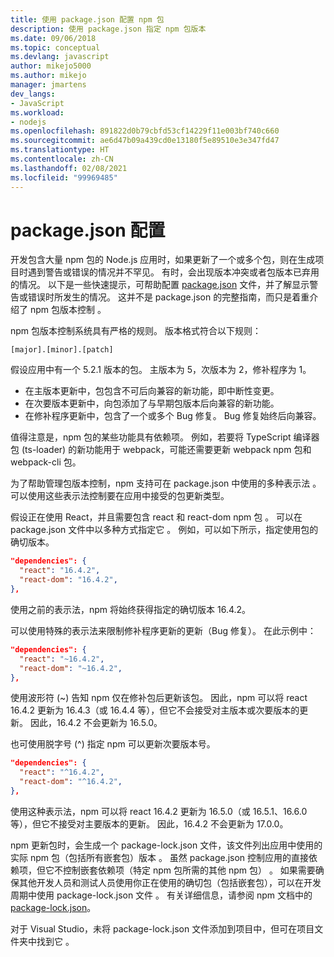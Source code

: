 ```yaml
---
title: 使用 package.json 配置 npm 包
description: 使用 package.json 指定 npm 包版本
ms.date: 09/06/2018
ms.topic: conceptual
ms.devlang: javascript
author: mikejo5000
ms.author: mikejo
manager: jmartens
dev_langs:
- JavaScript
ms.workload:
- nodejs
ms.openlocfilehash: 891822d0b79cbfd53cf14229f11e003bf740c660
ms.sourcegitcommit: ae6d47b09a439cd0e13180f5e89510e3e347fd47
ms.translationtype: HT
ms.contentlocale: zh-CN
ms.lasthandoff: 02/08/2021
ms.locfileid: "99969485"
---
```

# <a name="packagejson-configuration"></a>package.json 配置

开发包含大量 npm 包的 Node.js 应用时，如果更新了一个或多个包，则在生成项目时遇到警告或错误的情况并不罕见。 有时，会出现版本冲突或者包版本已弃用的情况。 以下是一些快速提示，可帮助配置 [package.json](https://docs.npmjs.com/files/package.json) 文件，并了解显示警告或错误时所发生的情况。 这并不是 package.json 的完整指南，而只是着重介绍了 npm 包版本控制  。

npm 包版本控制系统具有严格的规则。 版本格式符合以下规则：

```
[major].[minor].[patch]
```

假设应用中有一个 5.2.1 版本的包。 主版本为 5，次版本为 2，修补程序为 1。

* 在主版本更新中，包包含不可后向兼容的新功能，即中断性变更。
* 在次要版本更新中，向包添加了与早期包版本后向兼容的新功能。
* 在修补程序更新中，包含了一个或多个 Bug 修复。 Bug 修复始终后向兼容。

值得注意是，npm 包的某些功能具有依赖项。 例如，若要将 TypeScript 编译器包 (ts-loader) 的新功能用于 webpack，可能还需要更新 webpack npm 包和 webpack-cli 包。

为了帮助管理包版本控制，npm 支持可在 package.json 中使用的多种表示法  。 可以使用这些表示法控制要在应用中接受的包更新类型。

假设正在使用 React，并且需要包含 react 和 react-dom npm 包   。 可以在 package.json 文件中以多种方式指定它  。 例如，可以如下所示，指定使用包的确切版本。

  ```json
  "dependencies": {
    "react": "16.4.2",
    "react-dom": "16.4.2",
  },
  ```

使用之前的表示法，npm 将始终获得指定的确切版本 16.4.2。

可以使用特殊的表示法来限制修补程序更新的更新（Bug 修复）。 在此示例中：

  ```json
  "dependencies": {
    "react": "~16.4.2",
    "react-dom": "~16.4.2",
  },
  ```

使用波形符 (~) 告知 npm 仅在修补包后更新该包。 因此，npm 可以将 react 16.4.2 更新为 16.4.3（或 16.4.4 等），但它不会接受对主版本或次要版本的更新。 因此，16.4.2 不会更新为 16.5.0。

也可使用脱字号 (^) 指定 npm 可以更新次要版本号。

  ```json
  "dependencies": {
    "react": "^16.4.2",
    "react-dom": "^16.4.2",
  },
  ```

使用这种表示法，npm 可以将 react 16.4.2 更新为 16.5.0（或 16.5.1、16.6.0 等），但它不接受对主要版本的更新。 因此，16.4.2 不会更新为 17.0.0。

npm 更新包时，会生成一个 package-lock.json 文件，该文件列出应用中使用的实际 npm 包（包括所有嵌套包）版本  。 虽然 package.json 控制应用的直接依赖项，但它不控制嵌套依赖项（特定 npm 包所需的其他 npm 包）  。 如果需要确保其他开发人员和测试人员使用你正在使用的确切包（包括嵌套包），可以在开发周期中使用 package-lock.json 文件  。 有关详细信息，请参阅 npm 文档中的 [package-lock.json](https://docs.npmjs.com/files/package-lock.json)。

对于 Visual Studio，未将 package-lock.json 文件添加到项目中，但可在项目文件夹中找到它  。
